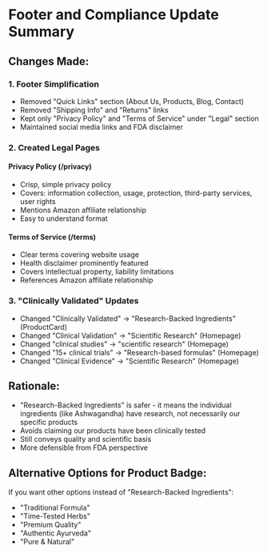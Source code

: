 # Footer and Compliance Update Summary

## Changes Made:

### 1. Footer Simplification

- Removed "Quick Links" section (About Us, Products, Blog, Contact)
- Removed "Shipping Info" and "Returns" links
- Kept only "Privacy Policy" and "Terms of Service" under "Legal" section
- Maintained social media links and FDA disclaimer

### 2. Created Legal Pages

#### Privacy Policy (/privacy)

- Crisp, simple privacy policy
- Covers: information collection, usage, protection, third-party services, user rights
- Mentions Amazon affiliate relationship
- Easy to understand format

#### Terms of Service (/terms)

- Clear terms covering website usage
- Health disclaimer prominently featured
- Covers intellectual property, liability limitations
- References Amazon affiliate relationship

### 3. "Clinically Validated" Updates

- Changed "Clinically Validated" → "Research-Backed Ingredients" (ProductCard)
- Changed "Clinical Validation" → "Scientific Research" (Homepage)
- Changed "clinical studies" → "scientific research" (Homepage)
- Changed "15+ clinical trials" → "Research-based formulas" (Homepage)
- Changed "Clinical Evidence" → "Scientific Research" (Homepage)

## Rationale:

- "Research-Backed Ingredients" is safer - it means the individual ingredients (like Ashwagandha) have research, not necessarily our specific products
- Avoids claiming our products have been clinically tested
- Still conveys quality and scientific basis
- More defensible from FDA perspective

## Alternative Options for Product Badge:

If you want other options instead of "Research-Backed Ingredients":

- "Traditional Formula"
- "Time-Tested Herbs"
- "Premium Quality"
- "Authentic Ayurveda"
- "Pure & Natural"
